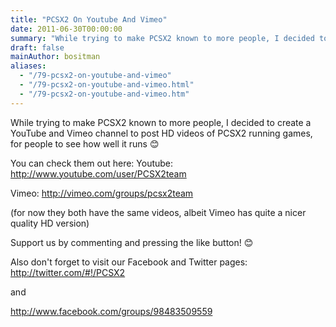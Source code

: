 ```yaml
---
title: "PCSX2 On Youtube And Vimeo"
date: 2011-06-30T00:00:00
summary: "While trying to make PCSX2 known to more people, I decided to create a YouTube and Vimeo channel to post HD videos of PCSX2 running games, for people to see how well it runs"
draft: false
mainAuthor: bositman
aliases:
  - "/79-pcsx2-on-youtube-and-vimeo"
  - "/79-pcsx2-on-youtube-and-vimeo.html"
  - "/79-pcsx2-on-youtube-and-vimeo.htm"
---
```


While trying to make PCSX2 known to more people, I decided to create a YouTube and Vimeo channel to post HD videos of PCSX2 running games, for people to see how well it runs
😊

You can check them out here:
Youtube:
<http://www.youtube.com/user/PCSX2team>

Vimeo:
<http://vimeo.com/groups/pcsx2team>

(for now they both have the same videos, albeit Vimeo has quite a nicer
quality HD version)

Support us by commenting and pressing the like button!
😊

Also don't forget to visit our Facebook and Twitter pages:
<http://twitter.com/#!/PCSX2>

and

<http://www.facebook.com/groups/98483509559>
